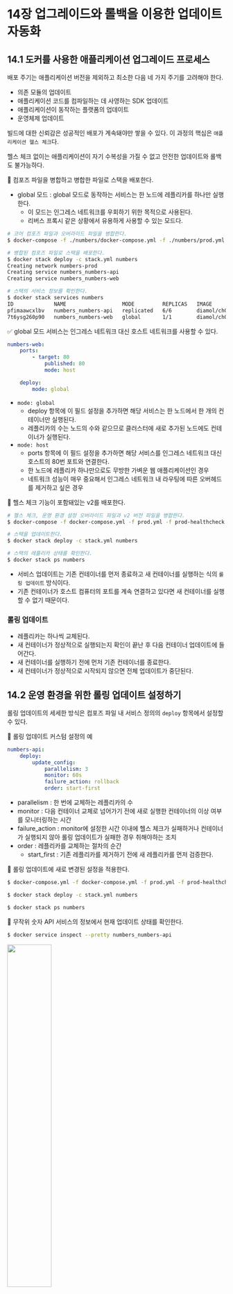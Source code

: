 # 14장 업그레이드와 롤백을 이용한 업데이트 자동화

## 14.1 도커를 사용한 애플리케이션 업그레이드 프로세스

배포 주기는 애플리케이션 버전을 제외하고 최소한 다음 네 가지 주기를 고려해야 한다.

- 의존 모듈의 업데이트
- 애플리케이션 코드를 컴파일하는 데 사영하는 SDK 업데이트
- 애플리케이션이 동작하는 플랫폼의 업데이트
- 운영체제 업데이트

빌드에 대한 신뢰감은 성공적인 배포가 계속돼야만 쌓을 수 있다. 이 과정의 핵심은 `애플리케이션 헬스 체크`다.

헬스 체크 없이는 애플리케이션이 자기 수복성을 가질 수 없고 안전한 업데이트와 롤백도 불가능하다.

📌 컴포즈 파일을 병합하고 병합한 파일로 스택을 배포한다.

- global 모드 : global 모드로 동작하는 서비스는 한 노드에 레플리카를 하나만 실행한다.
    - 이 모드는 인그레스 네트워크를 우회하기 위한 목적으로 사용된다.
    - 리버스 프록시 같은 상황에서 유용하게 사용할 수 있는 모드다.

```bash
# 코어 컴포즈 파일과 오버라이드 파일을 병합한다.
$ docker-compose -f ./numbers/docker-compose.yml -f ./numbers/prod.yml config > stack.yml

# 병합된 컴포즈 파일로 스택을 배포한다.
$ docker stack deploy -c stack.yml numbers
Creating network numbers-prod
Creating service numbers_numbers-api
Creating service numbers_numbers-web

# 스택의 서비스 정보를 확인한다.
$ docker stack services numbers
ID             NAME                  MODE         REPLICAS   IMAGE                            PORTS
pfimaawcxlbv   numbers_numbers-api   replicated   6/6        diamol/ch08-numbers-api:latest
7t6ysg260p90   numbers_numbers-web   global       1/1        diamol/ch08-numbers-web:latest
```


✅ global 모드 서비스는 인그레스 네트워크 대신 호스트 네트워크를 사용할 수 있다.

```yaml
numbers-web:
	ports:
		- target: 80
			published: 80
			mode: host

	deploy:
		mode: global
```

- `mode: global`
    - deploy 항목에 이 필드 설정을 추가하면 해당 서비스는 한 노드에서 한 개의 컨테이너만 실행된다.
    - 레플리카의 수는 노드의 수와 같으므로 클러스터에 새로 추가된 노드에도 컨테이너가 실행된다.
- `mode: host`
    - ports 항목에 이 필드 설정을 추가하면 해당 서비스를 인그레스 네트워크 대신 호스트의 80번 포트와 연결한다.
    - 한 노드에 레플리카 하나만으로도 무방한 가벼운 웹 애플리케이션인 경우
    - 네트워크 성능이 매우 중요해서 인그레스 네트워크 내 라우팅에 따른 오버헤드를 제거하고 싶은 경우
    

📌 헬스 체크 기능이 포함돼있는 v2를 배포한다.

```bash
# 헬스 체크, 운영 환경 설정 오버라이드 파일과 v2 버전 파일을 병합한다.
$ docker-compose -f docker-compose.yml -f prod.yml -f prod-healthcheck.yml -f v2.yml --log-level ERROR config > stack.yml

# 스택을 업데이트한다.
$ docker stack deploy -c stack.yml numbers

# 스택의 레플리카 상태를 확인한다.
$ docker stack ps numbers
```

- 서비스 업데이트는 기존 컨테이너를 먼저 종료하고 새 컨테이너를 실행하는 식의 `롤링 업데이트` 방식이다.
- 기존 컨테이너가 호스트 컴퓨터의 포트를 계속 연결하고 있다면 새 컨테이너를 실행할 수 없기 때문이다.

### 롤링 업데이트

- 레플리카는 하나씩 교체된다.
- 새 컨테이너가 정상적으로 실행되는지 확인이 끝난 후 다음 컨테이너 업데이트에 들어간다.
- 새 컨테이너를 실행하기 전에 먼저 기존 컨테이너를 종료한다.
- 새 컨테이너가 정상적으로 시작되지 않으면 전체 업데이트가 중단된다.

## 14.2 운영 환경을 위한 롤링 업데이트 설정하기

롤링 업데이트의 세세한 방식은 컴포즈 파일 내 서비스 정의의 `deploy` 항목에서 설정할 수 있다.

📌 롤링 업데이트 커스텀 설정의 예

```yaml
numbers-api:
	deploy:
		update_config:
			parallelism: 3
			monitor: 60s
			failure_action: rollback
			order: start-first
```

- parallelism : 한 번에 교체하는 레플리카의 수
- monitor : 다음 컨테이너 교체로 넘어가기 전에 새로 실행한 컨테이너의 이상 여부를 모니터링하는 시간
- failure_action : monitor에 설정한 시간 이내에 헬스 체크가 실패하거나 컨테이너가 실행되지 않아 롤링 업데이트가 실패한 경우 취해야하는 조치
- order : 레플리카를 교체하는 절차의 순간
    - start_first : 기존 레플리카를 제거하기 전에 새 레플리카를 먼저 검증한다.

📌 롤링 업데이트에 새로 변경된 설정을 적용한다.

```bash
$ docker-compose.yml -f docker-compose.yml -f prod.yml -f prod-healthcheck.yml -f prod-updateconfig.yml -f v3.yml --log-level ERROR config > stack.yml

$ docker stack deploy -c stack.yml numbers

$ docker stack ps numbers
```

📌 무작위 숫자 API 서비스의 정보에서 현재 업데이트 상태를 확인한다.

```bash
$ docker service inspect --pretty numbers_numbers-api
```

<img src="./img/1.png" width="45%" height="45%" />

## 14.3 서비스 롤백 설정하기

애플리케이션을 이전 상태로 되돌리는 것은 `서비스 단위` 로 이루어 진다.

📌 업데이트 설정이 제대로 됐다면, 업데이트 실패 여부를 파악해 실패 시 이전 버전으로 롤백이 일어난다.

<img src="./img/2.png" width="35%" height="35%" />

📌 업데이트 실패 시 최대한 빨리 이전 버전으로 돌아가는 롤백 설정

```yaml
numbers-api:
	deploy:
		rollback_config:
			parallelism: 6
			monitor: 0s
			failure_action: continue
			order: start-first
```

- start-first
    - 기존 레블리카 종료를 신경 쓰지 않고 먼저 새 레플리카를 실행한다.
- monitor: 0s
    - 롤백이 실패하더라도 다음 레플리카를 교체할 것이므로 모니터링 시간이 불필요하다.

📌 v3 ~ v5까지의 업데이트 과정 정리

<img src="./img/3.png" width="45%" height="45%" />

## 14.4 클러스터의 중단 시간

디스크, 네트워크, 전원 등에 이상이 발생하기 때문에 컨테이너를 실행하는 것은 각각의 컴퓨터이므로 중단 시간이 발생할 수 있다.

`드레인 모드(drain mode)` 

- Swarm 스케줄러는 이 노드에 새로운 작업을 할당하지 않는다.
- 현재 실행 중인 작업이 종료되거나 실패하면, 그 작업은 다른 노드에 재배치된다.

`리더 매니저`

- 스웜은 능동-수동 고가용성 모델을 따르기 때문에 클러스터를 실제로 통제하는 매니저는 하나이다.
- 리더 매니저가 고장 나면 리더 매니저 승계한다.

## 14.5 스웜 클러스터의 고가용성

여러 지역의 데이터센터에 걸쳐 하나의 클러스터를 구성하는 방법으로 고가용성을 확보하려는 경우가 있다.

- 매니저 노드 - 데이터 센터 A / 워커 노드 - 데이터 센터 A, B, C
- `네트워크 지연 시간` 문제가 발생할 수 있다.
    - 데이터 센터 A와 B 사이 심각한 네트워크 지연 발생
    매니저 노드는 데이터센터 C의 워커 노드로 재배치

✅ 지역을 아우르는 거대한 규모의 장애에도 애플리케이션이 계속 동작해야할 필요가 있다면,,,,,,
⇒ 클러스터를 여러 개 구성해야 한다.

📌 데이터 센터를 이중화하려면 데이터센터마다 클러스터를 하나씩 두는 형태가 되어야 한다. </br>
<img src="./img/4.png" width="45%" height="45%" />